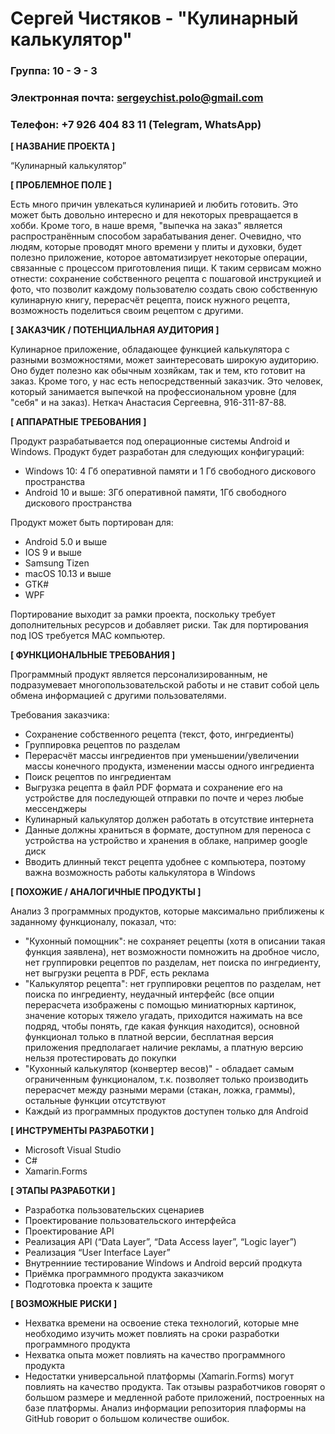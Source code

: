 # Сергей Чистяков - "Кулинарный калькулятор"

### Группа: 10 - Э - 3
### Электронная почта: sergeychist.polo@gmail.com
### Телефон: +7 926 404 83 11 (Telegram, WhatsApp)


**[ НАЗВАНИЕ ПРОЕКТА ]**

“Кулинарный калькулятор”

**[ ПРОБЛЕМНОЕ ПОЛЕ ]**

Есть много причин увлекаться кулинарией и любить готовить. Это может быть довольно интересно и для некоторых превращается в хобби. Кроме того, в наше время, "выпечка на заказ" является распространённым способом зарабатывания денег. Очевидно, что людям, которые проводят много времени у плиты и духовки, будет полезно приложение, которое автоматизирует некоторые операции, связанные с процессом приготовления пищи. К таким сервисам можно отнести: сохранение собственного рецепта с пошаговой инструкцией и фото, что позволит каждому пользователю создать свою собственную кулинарную книгу, перерасчёт рецепта, поиск нужного рецепта, возможность поделиться своим рецептом с другими.

**[ ЗАКАЗЧИК / ПОТЕНЦИАЛЬНАЯ АУДИТОРИЯ ]**

Кулинарное приложение, обладающее функцией калькулятора с разными возможностями, может заинтересовать широкую аудиторию. Оно будет полезно как обычным хозяйкам, так и тем, кто готовит на заказ. 
Кроме того, у нас есть непосредственный заказчик. Это человек, который занимается выпечкой на профессиональном уровне (для "себя" и на заказ). Неткач Анастасия Сергеевна, 916-311-87-88.

**[ АППАРАТНЫЕ ТРЕБОВАНИЯ ]** 

Продукт разрабатывается под операционные системы Android и Windows. Продукт будет разработан для следующих конфигураций:
* Windows 10: 4 Гб оперативной памяти и 1 Гб свободного дискового пространства 
* Android 10 и выше: 3Гб оперативной памяти, 1Гб свободного дискового пространства

Продукт может быть портирован для:
* Android 5.0 и выше
* IOS 9 и выше
* Samsung Tizen
* macOS 10.13 и выше
* GTK#
* WPF

Портирование выходит за рамки проекта, поскольку требует дополнительных ресурсов и добавляет риски. Так для портирования под IOS требуется MAC компьютер.
 
**[ ФУНКЦИОНАЛЬНЫЕ ТРЕБОВАНИЯ ]**

Программный продукт является персонализированным, не подразумевает многопользовательской работы и не ставит собой цель обмена информацией с другими пользователями.  

Требования заказчика:
* Сохранение собственного рецепта (текст, фото, ингредиенты)
* Группировка рецептов по разделам
* Перерасчёт массы ингредиентов при уменьшении/увеличении массы конечного продукта, изменении массы одного ингредиента
* Поиск рецептов по ингредиентам
* Выгрузка рецепта в файл PDF формата и сохранение его на устройстве для последующей отправки по почте и через любые мессенджеры
* Кулинарный калькулятор должен работать в отсутствие интернета
* Данные должны храниться в формате, доступном для переноса с устройства на устройство и хранения в облаке, например google диск
* Вводить длинный текст рецепта удобнее с компьютера, поэтому важна возможность работы калькулятора в Windows

**[ ПОХОЖИЕ / АНАЛОГИЧНЫЕ ПРОДУКТЫ ]**

Анализ 3 программных продуктов, которые максимально приближены к заданному функционалу, показал, что:

* "Кухонный помощник": не сохраняет рецепты (хотя в описании такая функция заявлена), нет возможности помножить на дробное число, нет группировки рецептов по разделам, нет поиска по ингредиенту, нет выгрузки рецепта в PDF, есть реклама
* "Калькулятор рецепта": нет группировки рецептов по разделам, нет поиска по ингредиенту, неудачный интерфейс (все опции перерасчета изображены с помощью миниатюрных картинок, значение которых тяжело угадать, приходится нажимать на все подряд, чтобы понять, где какая функция находится), основной функционал только в платной версии, бесплатная версия приложения предполагает наличие рекламы, а платную версию нельзя протестировать до покупки
* "Кухонный калькулятор (конвертер весов)" -  обладает самым ограниченным функционалом, т.к. позволяет только производить перерасчет между разными мерами (стакан, ложка, граммы), остальные функции отсутствуют
* Каждый из программных продуктов доcтупен только для Android

**[ ИНСТРУМЕНТЫ РАЗРАБОТКИ ]**

* Microsoft Visual Studio
* C#
* Xamarin.Forms

**[ ЭТАПЫ РАЗРАБОТКИ ]**

* Разработка пользовательских сценариев
* Проектирование пользовательского интерфейса
* Проектирование API
* Реализация API (“Data Layer”, “Data Access layer”, “Logic layer”)
* Реализация “User Interface Layer”
* Внутренниие тестирование Windows и Android версий продкута
* Приёмка программного продукта заказчиком
* Подготовка проекта к защите

**[ ВОЗМОЖНЫЕ РИСКИ ]**

* Нехватка времени на освоение стека технологий, которые мне необходимо изучить может повлиять на сроки разработки программного продукта
* Нехватка опыта может повлиять на качество программного продукта
* Недостатки универсальной платформы (Xamarin.Forms) могут повлиять на качество продукта. Так отзывы разработчиков говорят о большом размере и медленной работе приложений, построенных на базе платформы. Анализ информации репозитория плаформы на GitHub говорит о большом количестве ошибок.

